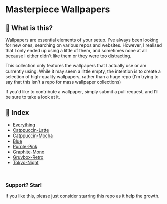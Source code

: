 # Masterpiece Wallpapers

## 📝 What is this?

Wallpapers are essential elements of your setup. I've always been looking for new ones, searching on various repos and websites. However, I realised that I only ended up using a little of them, and sometimes none at all because I either didn't like them or they were too distracting.

This collection only features the wallpapers that I actually use or am currently using. While it may seem a little empty, the intention is to create a selection of high-quality wallpapers, rather than a huge repo (I'm trying to say that this isn't a repo for mass wallpaper collections)

If you'd like to contribute a wallpaper, simply submit a pull request, and I'll be sure to take a look at it.

## 📖 Index
- [Everything](src/index/Everything.md)
- [Catppuccin-Latte](src/index/Catppuccin-Latte.md)
- [Catppuccin-Mocha](src/index/Catppuccin-Mocha.md)
- [Blue](src/index/Blue.md)
- [Purple-Pink](src/index/Dark-Purple-Pink.md)
- [Graphite-Mono](src/index/Graphite-Mono.md)
- [Gruvbox-Retro](src/index/Gruvbox-Retro.md)
- [Tokyo-Night](src/index/Tokyo-Night.md)

<br>

### Support? Star!

If you like this, please just consider starring this repo as it help the growth.